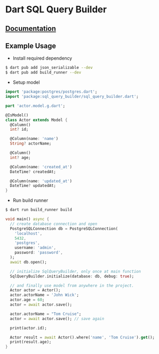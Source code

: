 # Dart SQL Query Builder

## [Documentation](https://dsqb.zinkyawkyaw.dev/)

## Example Usage

- Install required dependency

```bash
$ dart pub add json_serializable --dev
$ dart pub add build_runner --dev
```

- Setup model

```dart
import 'package:postgres/postgres.dart';
import 'package:sql_query_builder/sql_query_builder.dart';

part 'actor.model.g.dart';

@IsModel()
class Actor extends Model {
  @Column()
  int? id;

  @Column(name: 'name')
  String? actorName;

  @Column()
  int? age;

  @Column(name: 'created_at')
  DateTime? createdAt;

  @Column(name: 'updated_at')
  DateTime? updatedAt;
}
```

- Run build runner

```bash
$ dart run build_runner build
```

```dart
void main() async {
  // create database connection and open
  PostgreSQLConnection db = PostgreSQLConnection(
    'localhost',
    5432,
    'postgres',
    username: 'admin',
    password: 'password',
  );
  await db.open();

  // initialize SqlQueryBuilder, only once at main function
  SqlQueryBuilder.initialize(database: db, debug: true);

  // and finally use model from anywhere in the project.
  Actor actor = Actor();
  actor.actorName = 'John Wick';
  actor.age = 60;
  actor = await actor.save();

  actor.actorName = "Tom Cruise";
  actor = await actor.save(); // save again

  print(actor.id);

  Actor result = await Actor().where('name', 'Tom Cruise').get();
  print(result.age);
}
```

